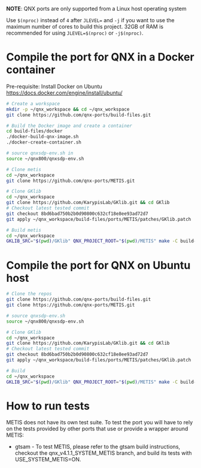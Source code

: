 **NOTE**: QNX ports are only supported from a Linux host operating system

Use `$(nproc)` instead of `4` after `JLEVEL=` and `-j` if you want to use the maximum number of cores to build this project.
32GB of RAM is recommended for using `JLEVEL=$(nproc)` or `-j$(nproc)`.

# Compile the port for QNX in a Docker container

Pre-requisite: Install Docker on Ubuntu https://docs.docker.com/engine/install/ubuntu/
```bash
# Create a workspace
mkdir -p ~/qnx_workspace && cd ~/qnx_workspace
git clone https://github.com/qnx-ports/build-files.git

# Build the Docker image and create a container
cd build-files/docker
./docker-build-qnx-image.sh
./docker-create-container.sh

# source qnxsdp-env.sh in
source ~/qnx800/qnxsdp-env.sh

# Clone metis
cd ~/qnx_workspace
git clone https://github.com/qnx-ports/METIS.git

# Clone GKlib
cd ~/qnx_workspace
git clone https://github.com/KarypisLab/GKlib.git && cd GKlib
# Checkout latest tested commit
git checkout 8bd6bad750b2b0d90800c632cf18e8ee93ad72d7
git apply ~/qnx_workspace/build-files/ports/METIS/patches/GKlib.patch

# Build metis
cd ~/qnx_workspace
GKLIB_SRC="$(pwd)/GKlib" QNX_PROJECT_ROOT="$(pwd)/METIS" make -C build-files/ports/METIS install -j4
```

# Compile the port for QNX on Ubuntu host

```bash
# Clone the repos
git clone https://github.com/qnx-ports/build-files.git
git clone https://github.com/qnx-ports/METIS.git

# source qnxsdp-env.sh
source ~/qnx800/qnxsdp-env.sh

# Clone GKlib
cd ~/qnx_workspace
git clone https://github.com/KarypisLab/GKlib.git && cd GKlib
# Checkout latest tested commit
git checkout 8bd6bad750b2b0d90800c632cf18e8ee93ad72d7
git apply ~/qnx_workspace/build-files/ports/METIS/patches/GKlib.patch

# Build
cd ~/qnx_workspace
GKLIB_SRC="$(pwd)/GKlib" QNX_PROJECT_ROOT="$(pwd)/METIS" make -C build-files/ports/METIS install -j4
```

# How to run tests

METIS does not have its own test suite. To test the port you will have to rely on
the tests provided by other ports that use or provide a wrapper around METIS:

- gtsam - To test METIS, please refer to the gtsam build instructions, checkout
the qnx_v4.1.1_SYSTEM_METIS branch, and build its tests with
USE_SYSTEM_METIS=ON.
